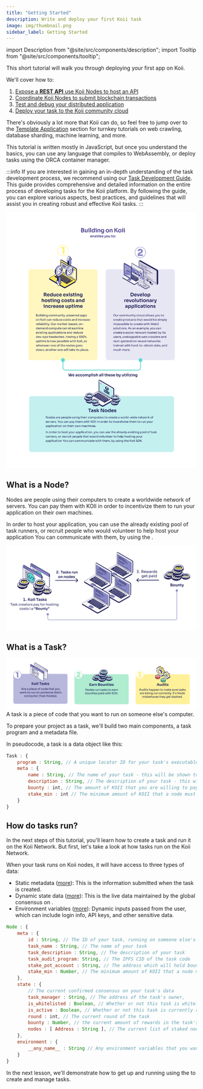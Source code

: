 ```yaml
---
title: "Getting Started"
description: Write and deploy your first Koii task
image: img/thumbnail.png
sidebar_label: Getting Started
---
```


import Description from "@site/src/components/description";
import Tooltip from "@site/src/components/tooltip";

This short tutorial will walk you through deploying your first app on Koii.

We'll cover how to:

1. [Expose a **REST API** use Koii Nodes to host an API](/quickstart/hello-world/get-request)
2. [Coordinate Koii Nodes to submit blockchain transactions](/quickstart/hello-world/task)
3. [Test and debug your distributed application](/quickstart/hello-world/local-test)
4. [Deploy your task to the Koii community cloud](/quickstart/hello-world/deployment)

There's obviously a lot more that Koii can do, so feel free to jump over to the [Template Application](/quickstart/introduction) section for turnkey tutorials on web crawling, database sharding, machine learning, and more.

This tutorial is written mostly in JavaScript, but once you understand the basics, you can use any language that compiles to WebAssembly, or deploy tasks using the ORCA container manager.

:::info
If you are interested in gaining an in-depth understanding of the task development process, we recommend using our [Task Development Guide](/develop/write-a-koii-task/task-development-guide/). This guide provides comprehensive and detailed information on the entire process of developing tasks for the Koii platform. By following the guide, you can explore various aspects, best practices, and guidelines that will assist you in creating robust and effective Koii tasks.
:::

![banner](../img/buildingonkoii.svg)

<!-- There are many reasons to build on Koii, but here are  two of the big ones:

1.  **Reduce existing hosting costs and increase uptime**

    Building community-powered apps on Koii can [reduce costs](/concepts/distributed-cloud/reduced-computing-costs) and [increase reliability](/concepts/distributed-cloud/better-data).
    Our market-based, on-demand compute can streamline existing applications and reduce dev-ops headaches. Having a **100% uptime** is now possible with Koii, as whenever one of the nodes goes down, another one will take its place.

2.  **Develop revolutionary applications**

    Our community cloud allows you to create products that would be simply impossible to create with Web2 solutions. As an example, you can create a social network hosted by its users, unstoppable web crawlers and next-generation neural networks trained with hard-to-obtain data, and much more. -->

<!-- add line break below -->

<!-- We accomplish all these by utilizing <Tooltip text="Koii Nodes"/>.
 -->

## What is a Node?

Nodes are people using their computers to create a worldwide network of servers. You can pay them with KOII in order to incentivize them to run your application on their own machines.

In order to host your application, you can use the already existing pool of task runners, or recruit people who would volunteer to help host your application You can communicate with them, by using the <Tooltip text="Koii SDK"/>.

![banner](../img/nodesandtasks.svg)

## What is a Task?

![banner](../img/whataretaskssimplified.svg)
A task is a piece of code that you want to run on someone else's computer.

To prepare your project as a task, we'll build two main components, a task program and a metadata file.

In pseudocode, a task is a data object like this:

```js
Task : {
    program : String, // A unique locator ID for your task's executable file (i.e. an IPFS CID)
    meta : {
        name : String, // The name of your task - this will be shown to node operators
        description : String, // The description of your task - this will be shown to node operators
        bounty : int, // The amount of KOII that you are willing to pay to run your task
        stake_min : int // The minimum amount of KOII that a node must stake to run your task
    }
}
```

## How do tasks run?

In the next steps of this tutorial, you'll learn how to create a task and run it on the Koii Network. But first, let's take a look at how tasks run on the Koii Network.

When your task runs on Koii nodes, it will have access to three types of data:

- Static metadata ([more](/develop/write-a-koii-task/task-development-kit-tdk/using-the-task-namespace/task-state)): This is the information submitted when the task is created.
- Dynamic state data ([more](/develop/write-a-koii-task/task-development-kit-tdk/using-the-task-namespace/task-state)): This is the live data maintained by the global consensus on <Tooltip text="K2"/>.
- Environment variables ([more](/develop/write-a-koii-task/task-development-kit-tdk/using-the-task-namespace/keys-and-secrets)): Dynamic inputs passed from the user, which can include login info, API keys, and other sensitive data.

```js
Node : {
    meta : {
        id : String, // The ID of your task, running on someone else's computer
        task_name : String, // The name of your task
        task_description : String, // The description of your task
        task_audit_program: String, // The IPFS CID of the task code
        stake_pot_account : String, // The address which will hold bounty rewards and collateral
        stake_min : Number, // The minimum amount of KOII that a node must stake to run your task
    },
    state : {
        // The current confirmed consensus on your task's data
        task_manager : String, // The address of the task's owner,
        is_whitelisted : Boolean, // Whether or not this task is whitelisted to run on nodes
        is_active : Boolean, // Whether or not this task is currently running on nodes
        round : int, // The current round of the task
        bounty : Number, // the current amount of rewards in the task's bounty pool
        nodes : [ Address : String ], // The current list of staked nodes participating in this task
    },
    environment : {
        __any_name__ : String // Any environment variables that you want node operators to pass to your task
    }
}
```

In the next lesson, we'll demonstrate how to get up and running using the <Tooltip text="Koii SDK"/> to create and manage tasks.

<!-- line break -->
